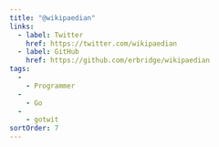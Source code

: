 ```yaml
---
title: "@wikipaedian"
links:
  - label: Twitter
    href: https://twitter.com/wikipaedian
  - label: GitHub
    href: https://github.com/erbridge/wikipaedian
tags:
  -
    - Programmer
  -
    - Go
  -
    - gotwit
sortOrder: 7
---
```

